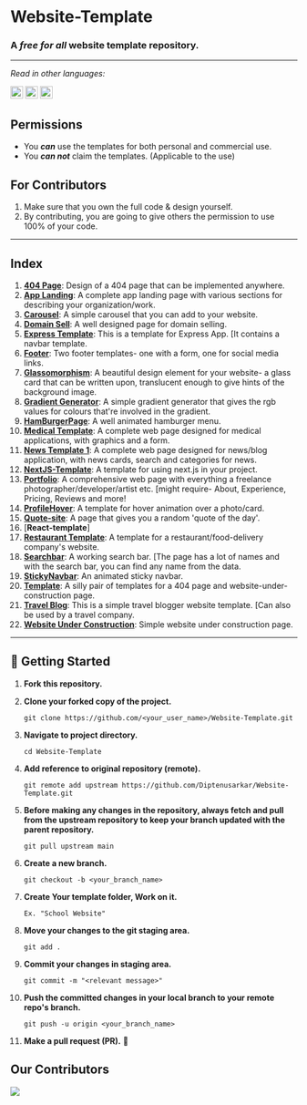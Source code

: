 # Website-Template
### A _free for all_ website template repository.

------------

_Read in other languages:_

<kbd>[<img title="Brazilian Portuguese" alt="Portuguese Brazilian" src="https://flagcdn.com/w20/br.png" width="22">](./translations/README.pt-br.md)</kbd>
<kbd>[<img title="English" alt="English" src="https://flagcdn.com/w20/us.png" width="22">](./README.md)</kbd>
<kbd>[<img title="Spanish" alt="Spanish" src="https://flagcdn.com/w20/es.png" width="22">](./translations/README.es.md)</kbd>

## Permissions
* You _**can**_ use the templates for both personal and commercial use.
* You _**can not**_ claim the templates. (Applicable to the use)

## For Contributors
1. Make sure that you own the full code & design yourself.
2. By contributing, you are going to give others the permission to use 100% of your code.


------------



## Index

1. [**404 Page**](./404%20Page/): Design of a 404 page that can be implemented anywhere.
2. [**App Landing**](./App%20Landing/): A complete app landing page with various sections for describing your organization/work.
3. [**Carousel**](./Carousel/): A simple carousel that you can add to your website.
4. [**Domain Sell**](./Domain%20Sell/): A well designed page for domain selling.
5. [**Express Template**](./Express%20Template/): This is a template for Express App. [It contains a navbar template.
6. [**Footer**](./Footer/): Two footer templates- one with a form, one for social media links.
7. [**Glassomorphism**](./Glassomorphism/): A beautiful design element for your website- a glass card that can be written upon, translucent enough to give hints of the background image.
8. [**Gradient Generator**](./Gradient-Generator/): A simple gradient generator that gives the rgb values for colours that're involved in the gradient.
9. [**HamBurgerPage**](./HamBurgerPage/): A well animated hamburger menu.
10. [**Medical Template**](./Medical%20Template/): A complete web page designed for medical applications, with graphics and a form.
11. [**News Template 1**](./News%20Template%201/): A complete web page designed for news/blog application, with news cards, search and categories for news.
12. [**NextJS-Template**](./nextjs-template/): A template for using next.js in your project.
13. [**Portfolio**](./portfolio/): A comprehensive web page with everything a freelance photographer/developer/artist etc. [might require- About, Experience, Pricing, Reviews and more!
14. [**ProfileHover**](./ProfileHover/): A template for hover animation over a photo/card.
15. [**Quote-site**](./Quote-site/): A page that gives you a random 'quote of the day'.
16. [**React-template**]
17. [**Restaurant Template**](./Restaurant%20Template/): A template for a restaurant/food-delivery company's website.
18. [**Searchbar**](./Searchbar/): A working search bar. [The page has a lot of names and with the search bar, you can find any name from the data.
19. [**StickyNavbar**](./StickyNavbar/): An animated sticky navbar.
20. [**Template**](./Template/): A silly pair of templates for a 404 page and website-under-construction page.
21. [**Travel Blog**](./Travel%20Blog/): This is a simple travel blogger website template. [Can also be used by a travel company.
22. [**Website Under Construction**](./Website%20Under%20construction/): Simple website under construction page.


------------


## 🎉 Getting Started

1. **Fork this repository.**

2. **Clone your forked copy of the project.**
   ```
   git clone https://github.com/<your_user_name>/Website-Template.git
   ```
3. **Navigate to project directory.**
   ```
   cd Website-Template
   ```
4. **Add reference to original repository (remote).**
   ```
   git remote add upstream https://github.com/Diptenusarkar/Website-Template.git
   ```
5. **Before making any changes in the repository, always fetch and pull from the upstream repository to keep your branch updated with the parent repository.**
   ```
   git pull upstream main
   ```
6. **Create a new branch.**
   ```
   git checkout -b <your_branch_name>
   ```
7. **Create Your template folder, Work on it.**
	```
	Ex. "School Website"
	```

8. **Move your changes to the git staging area.**
   ```
   git add .
   ```
9. **Commit your changes in staging area.**
   ```
   git commit -m "<relevant message>"
   ```
10. **Push the committed changes in your local branch to your remote repo's branch.**
    ```
    git push -u origin <your_branch_name>
    ```
11. **Make a pull request (PR).** 🚀

## Our Contributors

<a href="https://github.com/Diptenusarkar/Website-Template">
  <img src="https://contrib.rocks/image?repo=Diptenusarkar/Website-Template" />
</a>

